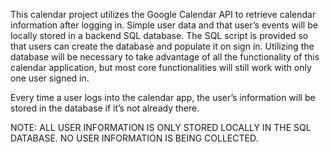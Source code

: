 This calendar project utilizes the Google Calendar API to retrieve calendar information after logging in. Simple user data and that user’s events will be locally stored in a backend SQL database. The SQL script is provided so that users can create the database and populate it on sign in. Utilizing the database will be necessary to take advantage of all the functionality of this calendar application, but most core functionalities will still work with only one user signed in.  

Every time a user logs into the calendar app, the user’s information will be stored in the database if it’s not already there. 

NOTE: ALL USER INFORMATION IS ONLY STORED LOCALLY IN THE SQL DATABASE. NO USER INFORMATION IS BEING COLLECTED.